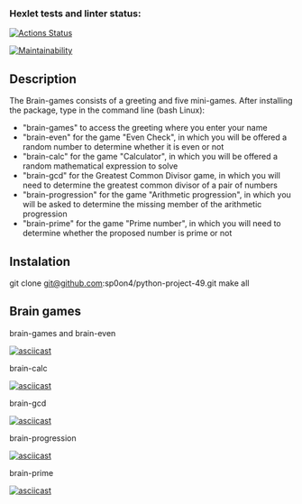 ### Hexlet tests and linter status:
[![Actions Status](https://github.com/sp0on4/python-project-49/workflows/hexlet-check/badge.svg)](https://github.com/sp0on4/python-project-49/actions)

[![Maintainability](https://api.codeclimate.com/v1/badges/f0ed847976ebe80e7e68/maintainability)](https://codeclimate.com/github/sp0on4/python-project-49/maintainability)

## Description
The Brain-games consists of a greeting and five mini-games. 
After installing the package, type in the command line (bash Linux):
- "brain-games" to access the greeting where you enter your name
- "brain-even" for the game "Even Check", in which you will be offered a random number to determine whether it is even or not
- "brain-calc" for the game "Calculator", in which you will be offered a random mathematical expression to solve
- "brain-gcd" for the Greatest Common Divisor game, in which you will need to determine the greatest common divisor of a pair of numbers
- "brain-progression" for the game "Arithmetic progression", in which you will be asked to determine the missing member of the arithmetic progression
- "brain-prime" for the game "Prime number", in which you will need to determine whether the proposed number is prime or not

## Instalation

git clone git@github.com:sp0on4/python-project-49.git
make all

## Brain games

brain-games and brain-even

[![asciicast](https://asciinema.org/a/kPw7dAoeqwao4uLvKGV7KtA5p.svg)](https://asciinema.org/a/kPw7dAoeqwao4uLvKGV7KtA5p)

brain-calc

[![asciicast](https://asciinema.org/a/8VUQCkXFa1ZoaAUyKvFxhkFTQ.svg)](https://asciinema.org/a/8VUQCkXFa1ZoaAUyKvFxhkFTQ)

brain-gcd

[![asciicast](https://asciinema.org/a/395GodMjptqfZkPsEqXiCkjKF.svg)](https://asciinema.org/a/395GodMjptqfZkPsEqXiCkjKF)

brain-progression

[![asciicast](https://asciinema.org/a/OTd8QruneW2PSn0lQgKLljr24.svg)](https://asciinema.org/a/OTd8QruneW2PSn0lQgKLljr24)

brain-prime

[![asciicast](https://asciinema.org/a/9SCMzL5DVtGFqSU533VAvIQzo.svg)](https://asciinema.org/a/9SCMzL5DVtGFqSU533VAvIQzo)
